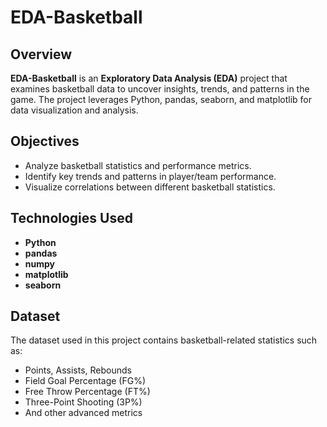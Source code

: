# EDA-Basketball

## Overview
**EDA-Basketball** is an **Exploratory Data Analysis (EDA)** project that examines basketball data to uncover insights, trends, and patterns in the game. 
The project leverages Python, pandas, seaborn, and matplotlib for data visualization and analysis.

## Objectives
- Analyze basketball statistics and performance metrics.
- Identify key trends and patterns in player/team performance.
- Visualize correlations between different basketball statistics.

##  Technologies Used
- **Python** 
- **pandas** 
- **numpy** 
- **matplotlib** 
- **seaborn** 

## Dataset
The dataset used in this project contains basketball-related statistics such as:
- Points, Assists, Rebounds
- Field Goal Percentage (FG%)
- Free Throw Percentage (FT%)
- Three-Point Shooting (3P%)
- And other advanced metrics

